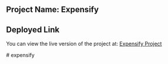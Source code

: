 ## Project Name: **Expensify**

## Deployed Link
You can view the live version of the project at: [Expensify Project](https://moderno-project.netlify.app/)

#   e x p e n s i f y  
 